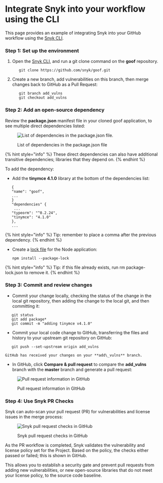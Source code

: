 # Integrate Snyk into your workflow using the CLI

This page provides an example of integrating Snyk into your GitHub workflow using the [Snyk CLI](../../).

### Step 1: Set up the environment

1.  Open the [Snyk CLI](../../), and run a git clone command on the **goof** repository.

    ```
       git clone https://github.com/snyk/goof.git
    ```
2.  Create a new branch, add vulnerabilities on this branch, then merge changes back to GitHub as a Pull Request:

    ```
       git branch add_vulns
       git checkout add_vulns
    ```

### Step 2: Add an open-source dependency

Review the **package.json** manifest file in your cloned goof application, to see multiple direct dependencies listed:

<figure><img src="../../../.gitbook/assets/dependencies.png" alt="List of dependencies in the package.json file."><figcaption><p>List of dependencies in the package.json file</p></figcaption></figure>

{% hint style="info" %}
These direct dependencies can also have additional transitive dependencies; libraries that they depend on.
{% endhint %}

To add the dependency:

* Add the **tinymce 4.1.0** library at the bottom of the dependencies list:

```
   {
   "name": "goof",
   ...
   }
   "dependencies" {
    ...
   "typeorm": "^0.2.24",
   "tinymce": "4.1.0"
   },
   ...
```

{% hint style="info" %}
Tip: remember to place a comma after the previous dependency.
{% endhint %}

*   Create a [lock file](https://docs.npmjs.com/files/package-lock.json) for the Node application:

    ```
    npm install --package-lock
    ```

{% hint style="info" %}
Tip: if this file already exists, run rm package-lock.json to remove it.
{% endhint %}

### Step 3: Commit and review changes

* Commit your change locally, checking the status of the change in the local git repository, then adding the change to the local git, and then committing it:

```
   git status
   git add package*
   git commit -m "adding tinymce v4.1.0"
```

* Commit your local code change to GitHub, transferring the files and history to your upstream git repository on GitHub:

```
   git push --set-upstream origin add_vulns
```

```
GitHub has received your changes on your **add\_vulns** branch.
```

* In GitHub, click **Compare & pull request** to compare the **add\_vulns** branch with the **master** branch and generate a pull request:

<figure><img src="../../../.gitbook/assets/click-compare.png" alt="Pull request information in GitHub"><figcaption><p>Pull request information in GItHub</p></figcaption></figure>

### Step 4: Use Snyk PR Checks

Snyk can auto-scan your pull request (PR) for vulnerabilities and license issues in the merge process:

<figure><img src="../../../.gitbook/assets/snyk_vuln_lic_check (1).png" alt="Snyk pull request checks in GitHub"><figcaption><p>Snyk pull request checks in GitHub</p></figcaption></figure>

As the PR workflow is completed, Snyk validates the vulnerability and license policy set for the Project. Based on the policy, the checks either passed or failed; this is shown in GitHub.

This allows you to establish a security gate and prevent pull requests from adding new vulnerabilities, or new open-source libraries that do not meet your license policy, to the source code baseline.
